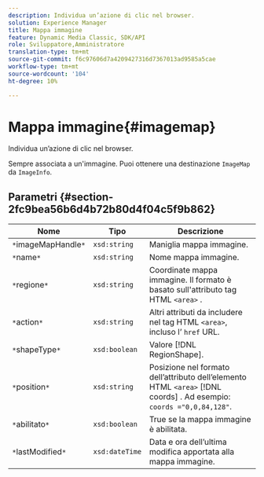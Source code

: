 ```yaml
---
description: Individua un’azione di clic nel browser.
solution: Experience Manager
title: Mappa immagine
feature: Dynamic Media Classic, SDK/API
role: Sviluppatore,Amministratore
translation-type: tm+mt
source-git-commit: f6c97606d7a4209427316d7367013ad9585a5cae
workflow-type: tm+mt
source-wordcount: '104'
ht-degree: 10%

---
```



# Mappa immagine{#imagemap}

Individua un’azione di clic nel browser.

Sempre associata a un&#39;immagine. Puoi ottenere una destinazione `ImageMap` da `ImageInfo`.

## Parametri {#section-2fc9bea56b6d4b72b80d4f04c5f9b862}

| Nome | Tipo | Descrizione |
|---|---|---|
| `*`imageMapHandle`*` | `xsd:string` | Maniglia mappa immagine. |
| `*`name`*` | `xsd:string` | Nome mappa immagine. |
| `*`regione`*` | `xsd:string` | Coordinate mappa immagine. Il formato è basato sull&#39;attributo tag HTML `<area>` . |
| `*`action`*` | `xsd:string` | Altri attributi da includere nel tag HTML `<area>`, incluso l’ `href` URL. |
| `*`shapeType`*` | `xsd:boolean` | Valore [!DNL RegionShape]. |
| `*`position`*` | `xsd:string` | Posizione nel formato dell’attributo dell’elemento HTML `<area>` [!DNL coords] . Ad esempio: `coords ="0,0,84,128"`. |
| `*`abilitato`*` | `xsd:boolean` | True se la mappa immagine è abilitata. |
| `*`lastModified`*` | `xsd:dateTime` | Data e ora dell’ultima modifica apportata alla mappa immagine. |

